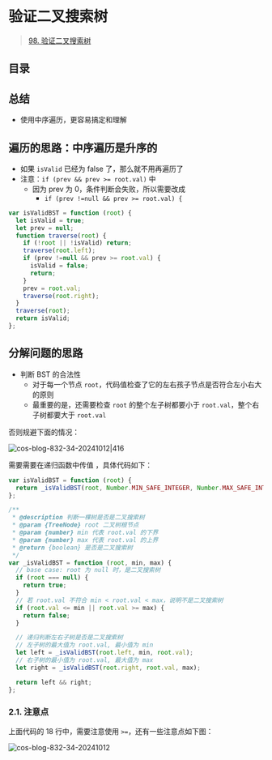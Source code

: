
# 验证二叉搜索树


> [98. 验证二叉搜索树](https://leetcode.cn/problems/validate-binary-search-tree/)


## 目录
<!-- toc -->
 ## 总结 

- 使用中序遍历，更容易搞定和理解

## 遍历的思路：中序遍历是升序的

- 如果 `isValid` 已经为 false 了，那么就不用再遍历了
- 注意：`if (prev && prev >= root.val)` 中
	- 因为 prev 为 0，条件判断会失败，所以需要改成 
		- `if (prev !=null && prev >= root.val) {`

```javascript hl:5
var isValidBST = function (root) {
  let isValid = true;
  let prev = null;
  function traverse(root) {
    if (!root || !isValid) return;
    traverse(root.left);
    if (prev !=null && prev >= root.val) {
      isValid = false;
      return;
    }
    prev = root.val;
    traverse(root.right);
  }
  traverse(root);
  return isValid;
};
```

## 分解问题的思路

- 判断 BST 的合法性
	- 对于每一个节点 `root`，代码值检查了它的左右孩子节点是否符合左小右大的原则
	- 最重要的是，还需要检查 `root` 的整个左子树都要小于 `root.val`，整个右子树都要大于 `root.val`

否则规避下面的情况：

![cos-blog-832-34-20241012|416](https://blog-1310531898.cos.ap-beijing.myqcloud.com/832-34-20241012/Pasted%20image%2020240908120714.png)


需要需要在递归函数中传值 ，具体代码如下：

```javascript hl:18
var isValidBST = function (root) {
  return _isValidBST(root, Number.MIN_SAFE_INTEGER, Number.MAX_SAFE_INTEGER);
};

/**
 * @description 判断一棵树是否是二叉搜索树
 * @param {TreeNode} root 二叉树根节点
 * @param {number} min 代表 root.val 的下界
 * @param {number} max 代表 root.val 的上界
 * @return {boolean} 是否是二叉搜索树
 */
var _isValidBST = function (root, min, max) {
  // base case: root 为 null 时，是二叉搜索树
  if (root === null) {
    return true;
  }
  // 若 root.val 不符合 min < root.val < max，说明不是二叉搜索树
  if (root.val <= min || root.val >= max) {
    return false;
  }

  // 递归判断左右子树是否是二叉搜索树
  // 左子树的最大值为 root.val, 最小值为 min
  let left = _isValidBST(root.left, min, root.val);
  // 右子树的最小值为 root.val, 最大值为 max
  let right = _isValidBST(root.right, root.val, max);

  return left && right;
};

```

### 2.1. 注意点

上面代码的 18 行中，需要注意使用 `>=`，还有一些注意点如下图：

![cos-blog-832-34-20241012](https://blog-1310531898.cos.ap-beijing.myqcloud.com/832-34-20241012/Pasted%20image%2020240908122150.png)


